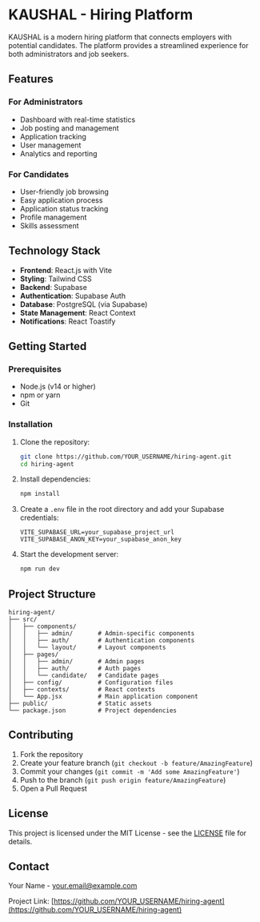 # KAUSHAL - Hiring Platform

KAUSHAL is a modern hiring platform that connects employers with potential candidates. The platform provides a streamlined experience for both administrators and job seekers.

## Features

### For Administrators
- Dashboard with real-time statistics
- Job posting and management
- Application tracking
- User management
- Analytics and reporting

### For Candidates
- User-friendly job browsing
- Easy application process
- Application status tracking
- Profile management
- Skills assessment

## Technology Stack

- **Frontend**: React.js with Vite
- **Styling**: Tailwind CSS
- **Backend**: Supabase
- **Authentication**: Supabase Auth
- **Database**: PostgreSQL (via Supabase)
- **State Management**: React Context
- **Notifications**: React Toastify

## Getting Started

### Prerequisites

- Node.js (v14 or higher)
- npm or yarn
- Git

### Installation

1. Clone the repository:
   ```bash
   git clone https://github.com/YOUR_USERNAME/hiring-agent.git
   cd hiring-agent
   ```

2. Install dependencies:
   ```bash
   npm install
   ```

3. Create a `.env` file in the root directory and add your Supabase credentials:
   ```
   VITE_SUPABASE_URL=your_supabase_project_url
   VITE_SUPABASE_ANON_KEY=your_supabase_anon_key
   ```

4. Start the development server:
   ```bash
   npm run dev
   ```

## Project Structure

```
hiring-agent/
├── src/
│   ├── components/
│   │   ├── admin/       # Admin-specific components
│   │   ├── auth/        # Authentication components
│   │   └── layout/      # Layout components
│   ├── pages/
│   │   ├── admin/       # Admin pages
│   │   ├── auth/        # Auth pages
│   │   └── candidate/   # Candidate pages
│   ├── config/          # Configuration files
│   ├── contexts/        # React contexts
│   └── App.jsx          # Main application component
├── public/              # Static assets
└── package.json         # Project dependencies
```

## Contributing

1. Fork the repository
2. Create your feature branch (`git checkout -b feature/AmazingFeature`)
3. Commit your changes (`git commit -m 'Add some AmazingFeature'`)
4. Push to the branch (`git push origin feature/AmazingFeature`)
5. Open a Pull Request

## License

This project is licensed under the MIT License - see the [LICENSE](LICENSE) file for details.

## Contact

Your Name - your.email@example.com

Project Link: [https://github.com/YOUR_USERNAME/hiring-agent](https://github.com/YOUR_USERNAME/hiring-agent)
